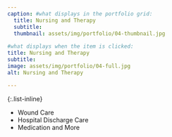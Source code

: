 ```yaml
---
caption: #what displays in the portfolio grid:
  title: Nursing and Therapy
  subtitle: 
  thumbnail: assets/img/portfolio/04-thumbnail.jpg
  
#what displays when the item is clicked:
title: Nursing and Therapy
subtitle: 
image: assets/img/portfolio/04-full.jpg
alt: Nursing and Therapy

---
```

{:.list-inline} 
- Wound Care
- Hospital Discharge Care
- Medication and More
